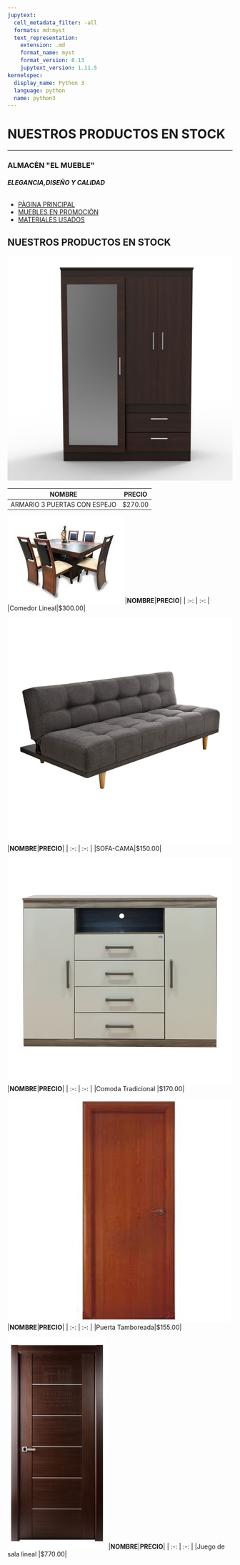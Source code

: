 ```yaml
---
jupytext:
  cell_metadata_filter: -all
  formats: md:myst
  text_representation:
    extension: .md
    format_name: myst
    format_version: 0.13
    jupytext_version: 1.11.5
kernelspec:
  display_name: Python 3
  language: python
  name: python3
---
```


# **NUESTROS PRODUCTOS EN STOCK** 
---
### **ALMACÈN "EL MUEBLE"** 
###### **ELEGANCIA,DISEÑO Y CALIDAD** 


- [PÀGINA PRINCIPAL ](intro.md)
- [MUEBLES EN PROMOCIÒN ](promocion.md)
- [MATERIALES USADOS ](materiales.md)

## **NUESTROS PRODUCTOS EN STOCK**  

![imagen](aramariorop.jpg)

|**NOMBRE**|**PRECIO**|
| :-: | :-: |
|ARMARIO 3 PUERTAS CON ESPEJO|$270.00|

![imagen](comedorli.jpg)
|**NOMBRE**|**PRECIO**|
| :-: | :-: |
|Comedor Lineal|$300.00|

![imagen](sofacama.jpg)
|**NOMBRE**|**PRECIO**|
| :-: | :-: |
|SOFA-CAMA|$150.00|

![imagen](comoda.jpg)
|**NOMBRE**|**PRECIO**|
| :-: | :-: |
|Comoda Tradicional |$170.00|

![imagen](puertatambo.jpg)
|**NOMBRE**|**PRECIO**|
| :-: | :-: |
|Puerta Tamboreada|$155.00|

![imagen](puertalineal.jpg)
|**NOMBRE**|**PRECIO**|
| :-: | :-: |
|Juego de sala lineal |$770.00|